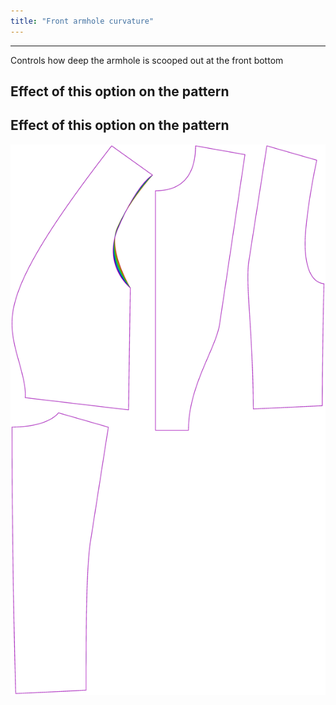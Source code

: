 ```yaml
---
title: "Front armhole curvature"
---
```


***

Controls how deep the armhole is scooped out at the front bottom

## Effect of this option on the pattern

## Effect of this option on the pattern

![This image shows the effect of this option by superimposing several variants that have a different value for this option](noble_frontarmholecurvature_sample.svg "Effect of this option on the pattern")

